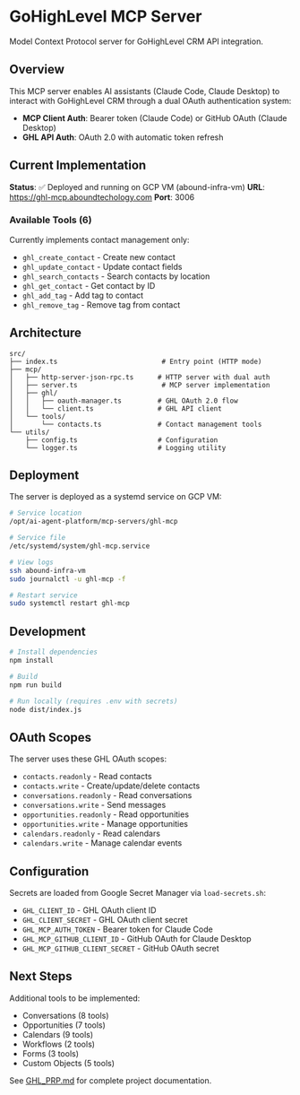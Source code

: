 # GoHighLevel MCP Server

Model Context Protocol server for GoHighLevel CRM API integration.

## Overview

This MCP server enables AI assistants (Claude Code, Claude Desktop) to interact with GoHighLevel CRM through a dual OAuth authentication system:
- **MCP Client Auth**: Bearer token (Claude Code) or GitHub OAuth (Claude Desktop)
- **GHL API Auth**: OAuth 2.0 with automatic token refresh

## Current Implementation

**Status**: ✅ Deployed and running on GCP VM (abound-infra-vm)
**URL**: https://ghl-mcp.aboundtechology.com
**Port**: 3006

### Available Tools (6)

Currently implements contact management only:
- `ghl_create_contact` - Create new contact
- `ghl_update_contact` - Update contact fields
- `ghl_search_contacts` - Search contacts by location
- `ghl_get_contact` - Get contact by ID
- `ghl_add_tag` - Add tag to contact
- `ghl_remove_tag` - Remove tag from contact

## Architecture

```
src/
├── index.ts                          # Entry point (HTTP mode)
├── mcp/
│   ├── http-server-json-rpc.ts      # HTTP server with dual auth
│   ├── server.ts                     # MCP server implementation
│   ├── ghl/
│   │   ├── oauth-manager.ts         # GHL OAuth 2.0 flow
│   │   └── client.ts                # GHL API client
│   └── tools/
│       └── contacts.ts              # Contact management tools
└── utils/
    ├── config.ts                    # Configuration
    └── logger.ts                    # Logging utility
```

## Deployment

The server is deployed as a systemd service on GCP VM:

```bash
# Service location
/opt/ai-agent-platform/mcp-servers/ghl-mcp

# Service file
/etc/systemd/system/ghl-mcp.service

# View logs
ssh abound-infra-vm
sudo journalctl -u ghl-mcp -f

# Restart service
sudo systemctl restart ghl-mcp
```

## Development

```bash
# Install dependencies
npm install

# Build
npm run build

# Run locally (requires .env with secrets)
node dist/index.js
```

## OAuth Scopes

The server uses these GHL OAuth scopes:
- `contacts.readonly` - Read contacts
- `contacts.write` - Create/update/delete contacts
- `conversations.readonly` - Read conversations
- `conversations.write` - Send messages
- `opportunities.readonly` - Read opportunities
- `opportunities.write` - Manage opportunities
- `calendars.readonly` - Read calendars
- `calendars.write` - Manage calendar events

## Configuration

Secrets are loaded from Google Secret Manager via `load-secrets.sh`:
- `GHL_CLIENT_ID` - GHL OAuth client ID
- `GHL_CLIENT_SECRET` - GHL OAuth client secret
- `GHL_MCP_AUTH_TOKEN` - Bearer token for Claude Code
- `GHL_MCP_GITHUB_CLIENT_ID` - GitHub OAuth for Claude Desktop
- `GHL_MCP_GITHUB_CLIENT_SECRET` - GitHub OAuth secret

## Next Steps

Additional tools to be implemented:
- Conversations (8 tools)
- Opportunities (7 tools)
- Calendars (9 tools)
- Workflows (2 tools)
- Forms (3 tools)
- Custom Objects (5 tools)

See [GHL_PRP.md](./GHL_PRP.md) for complete project documentation.
